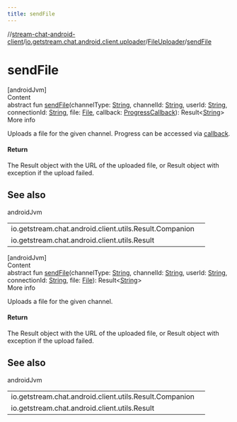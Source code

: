 ```yaml
---
title: sendFile
---
```

//[stream-chat-android-client](../../../index.md)/[io.getstream.chat.android.client.uploader](../index.md)/[FileUploader](index.md)/[sendFile](sendFile.md)



# sendFile  
[androidJvm]  
Content  
abstract fun [sendFile](sendFile.md)(channelType: [String](https://kotlinlang.org/api/latest/jvm/stdlib/kotlin/-string/index.html), channelId: [String](https://kotlinlang.org/api/latest/jvm/stdlib/kotlin/-string/index.html), userId: [String](https://kotlinlang.org/api/latest/jvm/stdlib/kotlin/-string/index.html), connectionId: [String](https://kotlinlang.org/api/latest/jvm/stdlib/kotlin/-string/index.html), file: [File](https://developer.android.com/reference/kotlin/java/io/File.html), callback: [ProgressCallback](../../io.getstream.chat.android.client.utils/ProgressCallback/index.md)): Result&lt;[String](https://kotlinlang.org/api/latest/jvm/stdlib/kotlin/-string/index.html)&gt;  
More info  


Uploads a file for the given channel. Progress can be accessed via [callback](sendFile.md).



#### Return  


The Result object with the URL of the uploaded file, or Result object with exception if the upload failed.



## See also  
  
androidJvm  
  
| | |
|---|---|
| <a name="io.getstream.chat.android.client.uploader/FileUploader/sendFile/#kotlin.String#kotlin.String#kotlin.String#kotlin.String#java.io.File#io.getstream.chat.android.client.utils.ProgressCallback/PointingToDeclaration/"></a>io.getstream.chat.android.client.utils.Result.Companion| <a name="io.getstream.chat.android.client.uploader/FileUploader/sendFile/#kotlin.String#kotlin.String#kotlin.String#kotlin.String#java.io.File#io.getstream.chat.android.client.utils.ProgressCallback/PointingToDeclaration/"></a>|
| <a name="io.getstream.chat.android.client.uploader/FileUploader/sendFile/#kotlin.String#kotlin.String#kotlin.String#kotlin.String#java.io.File#io.getstream.chat.android.client.utils.ProgressCallback/PointingToDeclaration/"></a>io.getstream.chat.android.client.utils.Result| <a name="io.getstream.chat.android.client.uploader/FileUploader/sendFile/#kotlin.String#kotlin.String#kotlin.String#kotlin.String#java.io.File#io.getstream.chat.android.client.utils.ProgressCallback/PointingToDeclaration/"></a>|
  
  


[androidJvm]  
Content  
abstract fun [sendFile](sendFile.md)(channelType: [String](https://kotlinlang.org/api/latest/jvm/stdlib/kotlin/-string/index.html), channelId: [String](https://kotlinlang.org/api/latest/jvm/stdlib/kotlin/-string/index.html), userId: [String](https://kotlinlang.org/api/latest/jvm/stdlib/kotlin/-string/index.html), connectionId: [String](https://kotlinlang.org/api/latest/jvm/stdlib/kotlin/-string/index.html), file: [File](https://developer.android.com/reference/kotlin/java/io/File.html)): Result&lt;[String](https://kotlinlang.org/api/latest/jvm/stdlib/kotlin/-string/index.html)&gt;  
More info  


Uploads a file for the given channel.



#### Return  


The Result object with the URL of the uploaded file, or Result object with exception if the upload failed.



## See also  
  
androidJvm  
  
| | |
|---|---|
| <a name="io.getstream.chat.android.client.uploader/FileUploader/sendFile/#kotlin.String#kotlin.String#kotlin.String#kotlin.String#java.io.File/PointingToDeclaration/"></a>io.getstream.chat.android.client.utils.Result.Companion| <a name="io.getstream.chat.android.client.uploader/FileUploader/sendFile/#kotlin.String#kotlin.String#kotlin.String#kotlin.String#java.io.File/PointingToDeclaration/"></a>|
| <a name="io.getstream.chat.android.client.uploader/FileUploader/sendFile/#kotlin.String#kotlin.String#kotlin.String#kotlin.String#java.io.File/PointingToDeclaration/"></a>io.getstream.chat.android.client.utils.Result| <a name="io.getstream.chat.android.client.uploader/FileUploader/sendFile/#kotlin.String#kotlin.String#kotlin.String#kotlin.String#java.io.File/PointingToDeclaration/"></a>|
  
  



